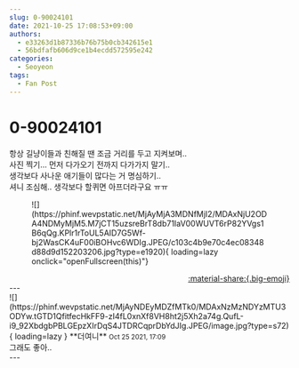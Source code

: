 ```yaml
---
slug: 0-90024101
date: 2021-10-25 17:08:53+09:00
authors:
  - e33263d1b87336b76b75b0cb342615e1
  - 56bdfafb606d9ce1b4ecdd572595e242
categories:
  - Seoyeon
tags:
  - Fan Post
---
```


# 0-90024101

<div class="post-container" markdown="1">
<div class="content-container md-sidebar__scrollwrap" markdown="1">

항상 길냥이들과 친해질 땐 조금 거리를 두고 지켜보며..<br>사진 찍기... 먼저 다가오기 전까지 다가가지 말기..<br>생각보다 사나운 애기들이 많다는 거 명심하기..<br>셔니 조심해.. 생각보다 할퀴면 아프더라구요 ㅠㅠ<br>
<figure markdown="1">
![](https://phinf.wevpstatic.net/MjAyMjA3MDNfMjI2/MDAxNjU2ODA4NDMyMjM5.M7jCT15uzsreBrT8db71IaV00WUVT6rP82YVgs1B6qQg.KPlr1rToUL5AID7G5Wf-bj2WasCK4uF00iBOHvc6WDIg.JPEG/c103c4b9e70c4ec08348d88d9d152203206.jpg?type=e1920){ loading=lazy onclick="openFullscreen(this)"}
</figure>


</div>
</div>

<div style="text-align: right;" markdown="1">
<a href="https://weverse.io/fromis9/fanpost/0-90024101" style="text-align: right;">:material-share:{.big-emoji}</a>
</div>
---

<div class="comments-container md-sidebar__scrollwrap" markdown="1">
<div class="comment" markdown="1">
<div class='id-container' markdown="1">
![](https://phinf.wevpstatic.net/MjAyNDEyMDZfMTk0/MDAxNzMzNDYzMTU3ODYw.tGTD1QfitfecHkFF9-zI4fL0xnXf8VH8ht2j5Xh2a74g.QufL-i9_92XbdgbPBLGEpzXIrDqS4JTDRCqprDbYdJIg.JPEG/image.jpg?type=s72){ loading=lazy }
**<span class="artist">더여니</span>** <small>Oct 25 2021, 17:09</small><br>
</div>
<div class='comment-body' markdown="1">
그래도 좋아..
</div>
</div>
</div>
---
